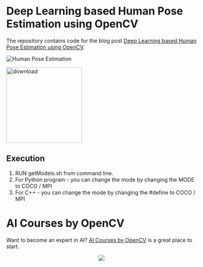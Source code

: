 # Deep Learning based Human Pose Estimation using OpenCV
The repository contains code for the blog post [Deep Learning based Human Pose Estimation using OpenCV](https://learnopencv.com/deep-learning-based-human-pose-estimation-using-opencv-cpp-python/).

<img src="https://learnopencv.com/wp-content/uploads/2018/05/openpose-dance.gif" alt="Human Pose Estimation">

[<img src="https://learnopencv.com/wp-content/uploads/2022/07/download-button-e1657285155454.png" alt="download" width="200">](https://www.dropbox.com/scl/fo/wkhvqomryhbsn3ml70u9n/h?dl=1&rlkey=k7y4lwm826xnvjp5hlznfqdbq)

## Execution

1. RUN getModels.sh from command line.
2. For Python program - you can change the mode by changing the MODE to COCO / MPI 
3. For C++ - you can change the mode by changing the #define to COCO / MPI 


# AI Courses by OpenCV

Want to become an expert in AI? [AI Courses by OpenCV](https://opencv.org/courses/) is a great place to start. 

<a href="https://opencv.org/courses/">
<p align="center"> 
<img src="https://www.learnopencv.com/wp-content/uploads/2020/04/AI-Courses-By-OpenCV-Github.png">
</p>
</a>
